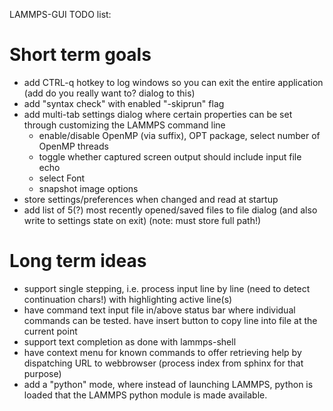 LAMMPS-GUI TODO list:

# Short term goals

- add CTRL-q hotkey to log windows so you can exit the entire application (add do you really want to? dialog to this)
- add "syntax check" with enabled "-skiprun" flag
- add multi-tab settings dialog where certain properties can be set through customizing the LAMMPS command line
   + enable/disable OpenMP (via suffix), OPT package, select number of OpenMP threads
   + toggle whether captured screen output should include input file echo
   + select Font
   + snapshot image options
- store settings/preferences when changed and read at startup
- add list of 5(?) most recently opened/saved files to file dialog (and also write to settings state on exit) (note: must store full path!)

# Long term ideas
- support single stepping, i.e. process input line by line (need to detect continuation chars!) with highlighting active line(s)
- have command text input file in/above status bar where individual commands can be tested. have insert button to copy line into file at the current point
- support text completion as done with lammps-shell
- have context menu for known commands to offer retrieving help by dispatching URL to webbrowser (process index from sphinx for that purpose)
- add a "python" mode, where instead of launching LAMMPS, python is loaded that the LAMMPS python module is made available.
